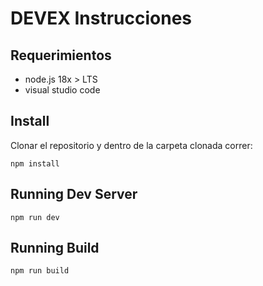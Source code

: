 # DEVEX Instrucciones

## Requerimientos

- node.js 18x > LTS
- visual studio code

## Install

Clonar el repositorio y dentro de la carpeta clonada correr:

``` npm install ```

## Running Dev Server

``` npm run dev ```

## Running Build

``` npm run build ```